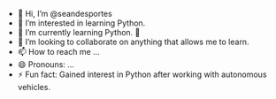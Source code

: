 - 👋 Hi, I’m @seandesportes
- 👀 I’m interested in learning Python.
- 🌱 I’m currently learning Python. 🐍
- 💞️ I’m looking to collaborate on anything that allows me to learn.
- 📫 How to reach me ...
- 😄 Pronouns: ...
- ⚡ Fun fact: Gained interest in Python after working with autonomous vehicles.

<!---
seandesportes/seandesportes is a ✨ special ✨ repository because its `README.md` (this file) appears on your GitHub profile.
You can click the Preview link to take a look at your changes.
--->
